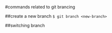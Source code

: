 #commands related to git brancing

##create a new branch
`$ git branch <new-branch>`

##switching branch

